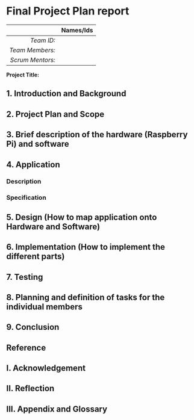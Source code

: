 # Final Project Plan report

|                  | **Names/Ids**  |
|-----------------:|:---------------|
| *Team ID:*       |                |
| *Team Members:*  |                |
| *Scrum  Mentors:*|                |

**Project Title:**

## 1. Introduction and Background

## 2. Project Plan and Scope

## 3. Brief description of the hardware (Raspberry Pi) and software

## 4. Application

### Description
### Specification

## 5. Design (How to map application onto Hardware and Software)

## 6. Implementation (How to implement the different parts)

## 7. Testing

## 8. Planning and definition of tasks for the individual members

## 9. Conclusion

##  Reference

##   I. Acknowledgement

##   II. Reflection

##   III. Appendix and Glossary

   

   

   
